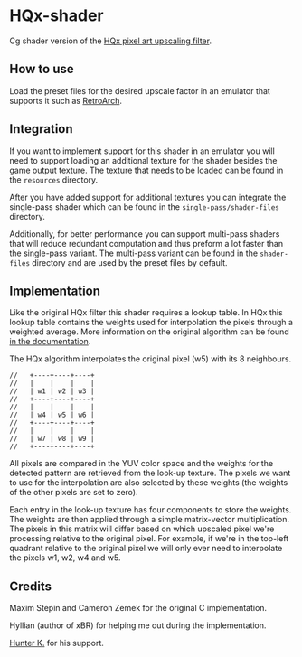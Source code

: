 # HQx-shader

Cg shader version of the [HQx pixel art upscaling filter](https://code.google.com/p/hqx/).

## How to use

Load the preset files for the desired upscale factor  in an emulator that supports it
such as [RetroArch](http://www.libretro.com/).

## Integration

If you want to implement support for this shader in an emulator you will need to
support loading an additional texture for the shader besides the game output texture.
The texture that needs to be loaded can be found in the `resources` directory.

After you have added support for additional textures you can integrate the single-pass
shader which can be found in the `single-pass/shader-files` directory.

Additionally, for better performance you can support multi-pass shaders that will
reduce redundant computation and thus preform a lot faster than the single-pass
variant. The multi-pass variant can be found in the `shader-files` directory and are
used by the preset files by default.

## Implementation

Like the original HQx filter this shader requires a lookup table. In HQx this lookup table
contains the weights used for interpolation the pixels through a weighted average. More
information on the original algorithm can be found [in the documentation](https://code.google.com/p/hqx/wiki/ReadMe).

The HQx algorithm interpolates the original pixel (w5) with its 8 neighbours.

	//   +----+----+----+
	//   |    |    |    |
	//   | w1 | w2 | w3 |
	//   +----+----+----+
	//   |    |    |    |
	//   | w4 | w5 | w6 |
	//   +----+----+----+
	//   |    |    |    |
	//   | w7 | w8 | w9 |
	//   +----+----+----+
	
All pixels are compared in the YUV color space and the weights for the detected pattern
are retrieved from the look-up texture. The pixels we want to use for the interpolation
are also selected by these weights (the weights of the other pixels are set to zero).

Each entry in the look-up texture has four components to store the weights. The weights
are then applied through a simple matrix-vector multiplication. The pixels in this matrix
will differ based on which upscaled pixel we're processing relative to the original pixel.
For example, if we're in the top-left quadrant relative to the original pixel we will only
ever need to interpolate the pixels w1, w2, w4 and w5.

## Credits

Maxim Stepin and Cameron Zemek for the original C implementation.

Hyllian (author of xBR) for helping me out during the implementation.

[Hunter K.](http://filthypants.blogspot.com/) for his support.

